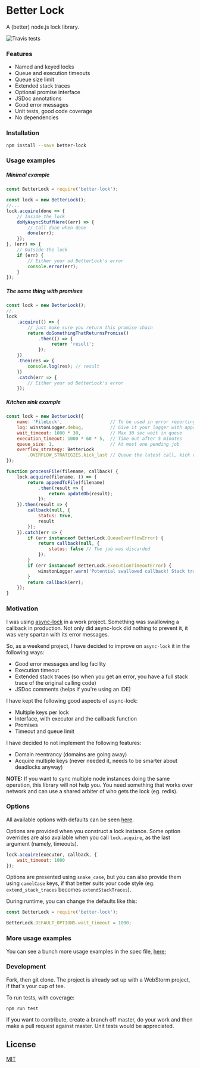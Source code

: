# Better Lock

A (better) node.js lock library.

![Travis tests](https://travis-ci.org/panta82/better-lock.svg?branch=master)

### Features

- Named and keyed locks
- Queue and execution timeouts
- Queue size limit
- Extended stack traces
- Optional promise interface
- JSDoc annotations
- Good error messages
- Unit tests, good code coverage
- No dependencies

### Installation

```bash
npm install --save better-lock
```

### Usage examples

##### Minimal example

```javascript
const BetterLock = require('better-lock');

const lock = new BetterLock();
//...
lock.acquire(done => {
    // Inside the lock
    doMyAsyncStuffHere((err) => {
        // Call done when done
        done(err);
    });
}, (err) => {
    // Outside the lock
    if (err) {
        // Either your od BetterLock's error
        console.error(err); 
    }
});
```

##### The same thing with promises

```javascript
const lock = new BetterLock();
//...
lock
    .acquire(() => {
        // just make sure you return this promise chain
        return doSomethingThatReturnsPromise()
            .then(() => {
                 return 'result';
            });
    })
    .then(res => {
        console.log(res); // result		
    })
    .catch(err => {
        // Either your od BetterLock's error 
    });
```

##### Kitchen sink example

```javascript
const lock = new BetterLock({
    name: 'FileLock',                  // To be used in error reporting and logging
    log: winstonLogger.debug,          // Give it your logger with appropeiate level
    wait_timeout: 1000 * 30,           // Max 30 sec wait in queue
    execution_timeout: 1000 * 60 * 5,  // Time out after 5 minutes
    queue_size: 1,                     // At most one pending job
    overflow_strategy: BetterLock
        .OVERFLOW_STRATEGIES.kick_last // Queue the latest call, kick out the prev one
});

function processFile(filename, callback) {
    lock.acquire(filename, () => {
        return appendToFile(filename)
            .then(result => {
                return updateDb(result);
            });
    }).then(result => {
        callback(null, {
            status: true,
            result
        });
    }).catch(err => {
        if (err instanceof BetterLock.QueueOverflowError) {
            return callback(null, {
                status: false // The job was discarded
            });
        }
        if (err instanceof BetterLock.ExecutionTimeoutError) {
            winstonLogger.warn('Potential swallowed callback! Stack trace to the entry site:', err.stack);
        }
        return callback(err);
    });
}

```

### Motivation

I was using [async-lock](https://github.com/rogierschouten/async-lock) in a work project. Something was swallowing a callback in production. Not only did async-lock did nothing to prevent it, it was very spartan with its error messages.

So, as a weekend project, I have decided to improve on `async-lock` it in the following ways:

- Good error messages and log facility
- Execution timeout
- Extended stack traces (so when you get an error, you have a full stack trace of the original calling code)
- JSDoc comments (helps if you're using an IDE)

I have kept the following good aspects of async-lock:

- Multiple keys per lock
- Interface, with executor and the callback function
- Promises
- Timeout and queue limit

I have decided to not implement the following features:

- Domain reentrancy (domains are going away)
- Acquire multiple keys (never needed it, needs to be smarter about deadlocks anyway)

**NOTE:** If you want to sync multiple node instances doing the same operation, this library will not help you. You need something that works over network and can use a shared arbiter of who gets the lock (eg. redis).

### Options

All available options with defaults can be seen [here](src/consts.js).

Options are provided when you construct a lock instance. Some option overrides are also available when you call `lock.acquire`, as the last argument (namely, timeouts).

```javascript
lock.acquire(executor, callback, {
	wait_timeout: 1000
});
```

Options are presented using `snake_case`, but you can also provide them using `camelCase` keys, if that better suits your code style (eg. `extend_stack_traces` becomes `extendStackTraces`). 

During runtime, you can change the defaults like this:

```javascript
const BetterLock = require('better-lock');

BetterLock.DEFAULT_OPTIONS.wait_timeout = 1000;
```

### More usage examples

You can see a bunch more usage examples in the spec file, [here](spec/better_lock.spec.js);

### Development

Fork, then git clone. The project is already set up with a WebStorm project, if that's your cup of tee.

To run tests, with coverage:
```
npm run test
```

If you want to contribute, create a branch off master, do your work and then make a pull request against master. Unit tests would be appreciated.

## License

[MIT](./LICENSE)